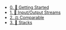 <!-- markdownlint-disable first-line-heading -->

- [0. 🌱 Getting Started](0-Getting-Started/ "🌱 Getting Started")
- [1. 🌊 Input/Output Streams](1-Input-Output-Streams/ "🌊 Input/Output Streams")
- [2. ⚖️ Comparable](2-Comparable/ "⚖️ Comparable")
- [3. 🥞 Stacks](3-Stacks/ "🥞 Stacks")
